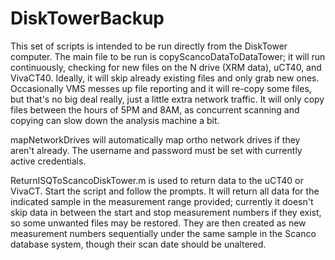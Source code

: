 # DiskTowerBackup

This set of scripts is intended to be run directly from the DiskTower computer. The main file to be run is copyScancoDataToDataTower; it will run continuously, checking for new files on the N drive (XRM data), uCT40, and VivaCT40. Ideally, it will skip already existing files and only grab new ones. Occasionally VMS messes up file reporting and it will re-copy some files, but that's no big deal really, just a little extra network traffic. It will only copy files between the hours of 5PM and 8AM, as concurrent scanning and copying can slow down the analysis machine a bit.

mapNetworkDrives will automatically map ortho network drives if they aren't already. The username and password must be set with currently active credentials.

ReturnISQToScancoDiskTower.m is used to return data to the uCT40 or VivaCT. Start the script and follow the prompts. It will return all data for the indicated sample in the measurement range provided; currently it doesn't skip data in between the start and stop measurement numbers if they exist, so some unwanted files may be restored. They are then created as new measurement numbers sequentially under the same sample in the Scanco database system, though their scan date should be unaltered.
